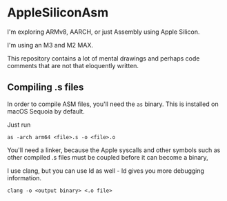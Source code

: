 # AppleSiliconAsm
I'm exploring ARMv8, AARCH, or just Assembly using Apple Silicon.

I'm using an M3 and M2 MAX.

This repository contains a lot of mental drawings and perhaps code comments that are not
that eloquently written.


## Compiling .s files
In order to compile ASM files, you'll need the `as` binary. This is installed on macOS Sequoia by default. 

Just run
```
as -arch arm64 <file>.s -o <file>.o
```

You'll need a linker, because the Apple syscalls and other symbols such as other compiled
.s files must be coupled before it can become a binary,

I use clang, but you can use ld as well - ld gives you more debugging information.
```
clang -o <output binary> <.o file>
```